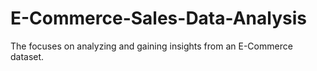 # E-Commerce-Sales-Data-Analysis
The focuses on analyzing and gaining insights from an E-Commerce dataset.
